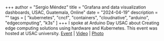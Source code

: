+++
author = "Sergio Méndez"
title = "Grafana and data visualization dashboards, USAC, Guatemala, Online"
date = "2024-04-19"
description = ""
tags = [
    "kubernetes",
    "cncf",
    "containers",
    "cloudnative",
    "arduino",
    "edgecomputing",
    "k3s"
]
+++
I spoke at Arduino Day USAC about Creating edge computing solutions using hardware and Kubernetes. This event was hosted at USAC university.
[Event](https://www.facebook.com/photo/?fbid=750359143745460) | [Video](https://www.instagram.com/reel/C6FvK3KszMq) | [Photo](https://www.instagram.com/p/C6Fu1geMKb7)
<!--more-->